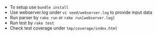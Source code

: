 - To setup use `bundle install`
- Use webserver.log under `vi seed/webserver.log` to provide input data
- Run parser by `rake run` or `rake run[webserver.log]`
- Run test by `rake test`
- Check test coverage under `tmp/coverage/index.html` 